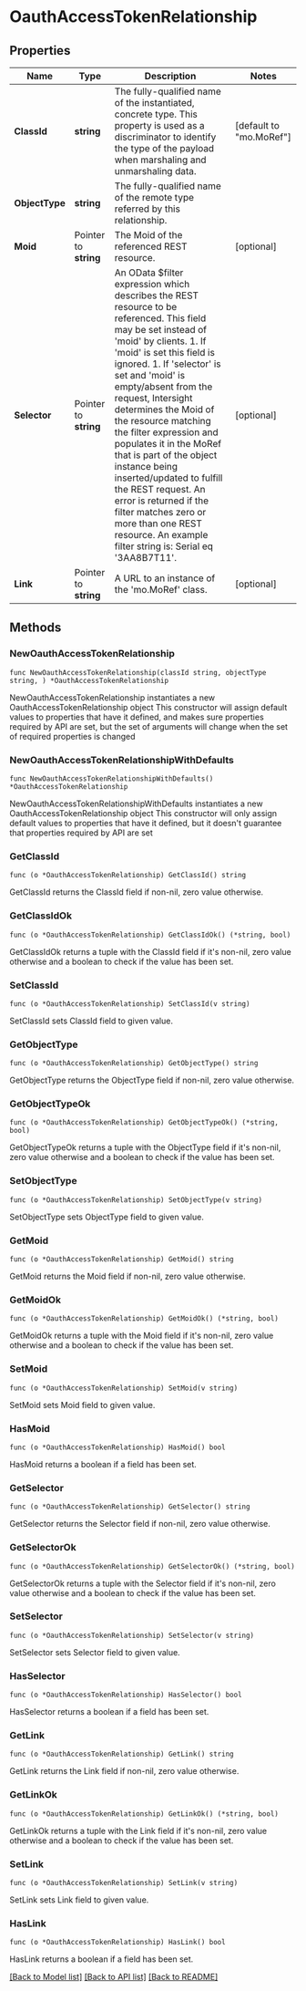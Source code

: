 # OauthAccessTokenRelationship

## Properties

Name | Type | Description | Notes
------------ | ------------- | ------------- | -------------
**ClassId** | **string** | The fully-qualified name of the instantiated, concrete type. This property is used as a discriminator to identify the type of the payload when marshaling and unmarshaling data. | [default to "mo.MoRef"]
**ObjectType** | **string** | The fully-qualified name of the remote type referred by this relationship. | 
**Moid** | Pointer to **string** | The Moid of the referenced REST resource. | [optional] 
**Selector** | Pointer to **string** | An OData $filter expression which describes the REST resource to be referenced. This field may be set instead of &#39;moid&#39; by clients. 1. If &#39;moid&#39; is set this field is ignored. 1. If &#39;selector&#39; is set and &#39;moid&#39; is empty/absent from the request, Intersight determines the Moid of the resource matching the filter expression and populates it in the MoRef that is part of the object instance being inserted/updated to fulfill the REST request. An error is returned if the filter matches zero or more than one REST resource. An example filter string is: Serial eq &#39;3AA8B7T11&#39;. | [optional] 
**Link** | Pointer to **string** | A URL to an instance of the &#39;mo.MoRef&#39; class. | [optional] 

## Methods

### NewOauthAccessTokenRelationship

`func NewOauthAccessTokenRelationship(classId string, objectType string, ) *OauthAccessTokenRelationship`

NewOauthAccessTokenRelationship instantiates a new OauthAccessTokenRelationship object
This constructor will assign default values to properties that have it defined,
and makes sure properties required by API are set, but the set of arguments
will change when the set of required properties is changed

### NewOauthAccessTokenRelationshipWithDefaults

`func NewOauthAccessTokenRelationshipWithDefaults() *OauthAccessTokenRelationship`

NewOauthAccessTokenRelationshipWithDefaults instantiates a new OauthAccessTokenRelationship object
This constructor will only assign default values to properties that have it defined,
but it doesn't guarantee that properties required by API are set

### GetClassId

`func (o *OauthAccessTokenRelationship) GetClassId() string`

GetClassId returns the ClassId field if non-nil, zero value otherwise.

### GetClassIdOk

`func (o *OauthAccessTokenRelationship) GetClassIdOk() (*string, bool)`

GetClassIdOk returns a tuple with the ClassId field if it's non-nil, zero value otherwise
and a boolean to check if the value has been set.

### SetClassId

`func (o *OauthAccessTokenRelationship) SetClassId(v string)`

SetClassId sets ClassId field to given value.


### GetObjectType

`func (o *OauthAccessTokenRelationship) GetObjectType() string`

GetObjectType returns the ObjectType field if non-nil, zero value otherwise.

### GetObjectTypeOk

`func (o *OauthAccessTokenRelationship) GetObjectTypeOk() (*string, bool)`

GetObjectTypeOk returns a tuple with the ObjectType field if it's non-nil, zero value otherwise
and a boolean to check if the value has been set.

### SetObjectType

`func (o *OauthAccessTokenRelationship) SetObjectType(v string)`

SetObjectType sets ObjectType field to given value.


### GetMoid

`func (o *OauthAccessTokenRelationship) GetMoid() string`

GetMoid returns the Moid field if non-nil, zero value otherwise.

### GetMoidOk

`func (o *OauthAccessTokenRelationship) GetMoidOk() (*string, bool)`

GetMoidOk returns a tuple with the Moid field if it's non-nil, zero value otherwise
and a boolean to check if the value has been set.

### SetMoid

`func (o *OauthAccessTokenRelationship) SetMoid(v string)`

SetMoid sets Moid field to given value.

### HasMoid

`func (o *OauthAccessTokenRelationship) HasMoid() bool`

HasMoid returns a boolean if a field has been set.

### GetSelector

`func (o *OauthAccessTokenRelationship) GetSelector() string`

GetSelector returns the Selector field if non-nil, zero value otherwise.

### GetSelectorOk

`func (o *OauthAccessTokenRelationship) GetSelectorOk() (*string, bool)`

GetSelectorOk returns a tuple with the Selector field if it's non-nil, zero value otherwise
and a boolean to check if the value has been set.

### SetSelector

`func (o *OauthAccessTokenRelationship) SetSelector(v string)`

SetSelector sets Selector field to given value.

### HasSelector

`func (o *OauthAccessTokenRelationship) HasSelector() bool`

HasSelector returns a boolean if a field has been set.

### GetLink

`func (o *OauthAccessTokenRelationship) GetLink() string`

GetLink returns the Link field if non-nil, zero value otherwise.

### GetLinkOk

`func (o *OauthAccessTokenRelationship) GetLinkOk() (*string, bool)`

GetLinkOk returns a tuple with the Link field if it's non-nil, zero value otherwise
and a boolean to check if the value has been set.

### SetLink

`func (o *OauthAccessTokenRelationship) SetLink(v string)`

SetLink sets Link field to given value.

### HasLink

`func (o *OauthAccessTokenRelationship) HasLink() bool`

HasLink returns a boolean if a field has been set.


[[Back to Model list]](../README.md#documentation-for-models) [[Back to API list]](../README.md#documentation-for-api-endpoints) [[Back to README]](../README.md)


